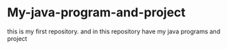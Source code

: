 # My-java-program-and-project
this is my first repository. and in this repository have my java programs and project
